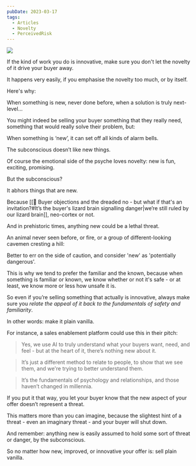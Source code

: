 ```yaml
---
pubDate: 2023-03-17
tags:
  - Articles
  - Novelty
  - PerceivedRisk
---
```



![](Media/SalesFlowCoach.app_Sell-plain-vanilla_MartinStellar.png)

If the kind of work you do is innovative, make sure you don't let the novelty of it drive your buyer away.

It happens very easily, if you emphasise the novelty too much, or by itself.

Here's why:

When something is new, never done before, when a solution is truly next-level…

You might indeed be selling your buyer something that they really need, something that would really solve their problem, but:

When something is ‘new’, it can set off all kinds of alarm bells.

The subconscious doesn’t like new things.

Of course the emotional side of the psyche loves novelty: new is fun, exciting, promising.

But the subconscious?

It abhors things that are new.

Because [[📄 Buyer objections and the dreaded no - but what if that's an invitation?#It’s the buyer's lizard brain signalling danger|we’re still ruled by our lizard brain]], neo-cortex or not.

And in prehistoric times, anything new could be a lethal threat.

An animal never seen before, or fire, or a group of different-looking cavemen cresting a hill:

Better to err on the side of caution, and consider 'new' as 'potentially dangerous'.

This is why we tend to prefer the familiar and the known, because when something is familiar or known, we know whether or not it's safe - or at least, we know more or less how unsafe it is.

So even if you’re selling something that actually is innovative, always make sure you _relate the appeal of it back to the fundamentals of safety and familiarity_.

In other words: make it plain vanilla.

For instance, a sales enablement platform could use this in their pitch:

> Yes, we use AI to truly understand what your buyers want, need, and feel - but at the heart of it, there’s nothing new about it.

> It’s just a different method to relate to people, to show that we see them, and we're trying to better understand them.

> It’s  the fundamentals of psychology and relationships, and those haven’t changed in millennia.

If you put it that way, you let your buyer know that the new aspect of your offer doesn’t represent a threat.

This matters more than you can imagine, because the slightest hint of a threat - even an imaginary threat - and your buyer will shut down.

And remember: anything new is easily assumed to hold some sort of threat or danger, by the subconscious.

So no matter how new, improved, or innovative your offer is: sell plain vanilla.
